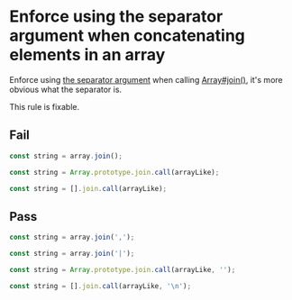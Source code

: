 # Enforce using the separator argument when concatenating elements in an array

Enforce using [the separator argument](https://developer.mozilla.org/en-US/docs/Web/JavaScript/Reference/Global_Objects/Array/join#parameters) when calling [Array#join()](https://developer.mozilla.org/en-US/docs/Web/JavaScript/Reference/Global_Objects/Array/join), it's more obvious what the separator is.

This rule is fixable.

## Fail

```js
const string = array.join();
```

```js
const string = Array.prototype.join.call(arrayLike);
```

```js
const string = [].join.call(arrayLike);
```

## Pass

```js
const string = array.join(',');
```

```js
const string = array.join('|');
```

```js
const string = Array.prototype.join.call(arrayLike, '');
```

```js
const string = [].join.call(arrayLike, '\n');
```
